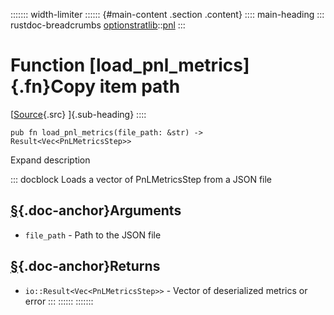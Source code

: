 ::::::: width-limiter
:::::: {#main-content .section .content}
:::: main-heading
::: rustdoc-breadcrumbs
[optionstratlib](../index.html)::[pnl](index.html)
:::

# Function [load_pnl_metrics]{.fn}Copy item path

[[Source](../../src/optionstratlib/pnl/metrics.rs.html#240-249){.src}
]{.sub-heading}
::::

``` {.rust .item-decl}
pub fn load_pnl_metrics(file_path: &str) -> Result<Vec<PnLMetricsStep>>
```

Expand description

::: docblock
Loads a vector of PnLMetricsStep from a JSON file

## [§](#arguments){.doc-anchor}Arguments

- `file_path` - Path to the JSON file

## [§](#returns){.doc-anchor}Returns

- `io::Result<Vec<PnLMetricsStep>>` - Vector of deserialized metrics or
  error
:::
::::::
:::::::
